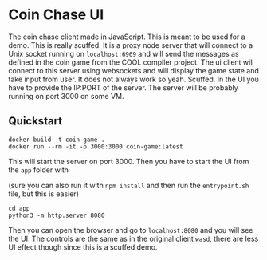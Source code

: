 # Coin Chase UI

The coin chase client made in JavaScript. This is meant to be used for a demo.
This is really scuffed. It is a proxy node server that will connect to a Unix
socket running on `localhost:6969` and will send the messages as defined in the
coin game from the COOL compiler project. The ui client will connect to this
server using websockets and will display the game state and take input from
user. It does not always work so yeah. Scuffed. In the UI you have to provide
the IP:PORT of the server. The server will be probably running on port 3000 on
some VM.

## Quickstart

```console
docker build -t coin-game .
docker run --rm -it -p 3000:3000 coin-game:latest
```
This will start the server on port 3000. Then you have to start the UI from the
`app` folder with

(sure you can also run it with `npm install` and then run the `entrypoint.sh`
file, but this is easier)

```console
cd app
python3 -m http.server 8080
```

Then you can open the browser and go to `localhost:8080` and you will see the
UI. The controls are the same as in the original client `wasd`, there are less
UI effect though since this is a scuffed demo.
